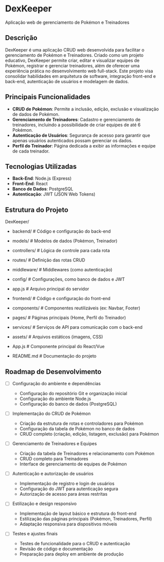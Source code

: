 # DexKeeper
Aplicação web de gerenciamento de Pokémon e Treinadores

## Descrição
DexKeeper é uma aplicação CRUD web desenvolvida para facilitar o gerenciamento de Pokémon e Treinadores. Criado como um projeto educativo, DexKeeper permite criar, editar e visualizar equipes de Pokémon, registrar e gerenciar treinadores, além de oferecer uma experiência prática no desenvolvimento web full-stack. Este projeto visa consolidar habilidades em arquitetura de software, integração front-end e back-end, autenticação de usuários e modelagem de dados.

## Principais Funcionalidades
- **CRUD de Pokémon**: Permite a inclusão, edição, exclusão e visualização de dados de Pokémon.
- **Gerenciamento de Treinadores**: Cadastro e gerenciamento de treinadores, incluindo a possibilidade de criar equipes de até 6 Pokémon.
- **Autenticação de Usuários**: Segurança de acesso para garantir que apenas usuários autenticados possam gerenciar os dados.
- **Perfil do Treinador**: Página dedicada a exibir as informações e equipe de cada treinador.

## Tecnologias Utilizadas
- **Back-End**: Node.js (Express)
- **Front-End**: React
- **Banco de Dados**: PostgreSQL 
- **Autenticação**: JWT (JSON Web Tokens)

## Estrutura do Projeto
DexKeeper/

- backend/ # Código e configuração do back-end

- models/ # Modelos de dados (Pokémon, Treinador)
- controllers/ # Lógica de controle para cada rota
- routes/ # Definição das rotas CRUD
- middleware/ # Middlewares (como autenticação)
- config/ # Configurações, como banco de dados e JWT
- app.js # Arquivo principal do servidor
- frontend/ # Código e configuração do front-end

- components/ # Componentes reutilizáveis (ex: Navbar, Footer)
- pages/ # Páginas principais (Home, Perfil do Treinador)
- services/ # Serviços de API para comunicação com o back-end
- assets/ # Arquivos estáticos (imagens, CSS)
- App.js # Componente principal do React/Vue
- README.md # Documentação do projeto

## Roadmap de Desenvolvimento

- [ ] Configuração do ambiente e dependências
  - Configuração do repositório Git e organização inicial
  - Configuração do ambiente Node.js
  - Configuração do banco de dados (PostgreSQL)
  
- [ ] Implementação do CRUD de Pokémon
  - Criação da estrutura de rotas e controladores para Pokémon
  - Configuração da tabela de Pokémon no banco de dados
  - CRUD completo (criação, edição, listagem, exclusão) para Pokémon
  
- [ ] Gerenciamento de Treinadores e Equipes
  - Criação da tabela de Treinadores e relacionamento com Pokémon
  - CRUD completo para Treinadores
  - Interface de gerenciamento de equipes de Pokémon

- [ ] Autenticação e autorização de usuários
  - Implementação de registro e login de usuários
  - Configuração do JWT para autenticação segura
  - Autorização de acesso para áreas restritas
  
- [ ] Estilização e design responsivo
  - Implementação de layout básico e estrutura do front-end
  - Estilização das páginas principais (Pokémon, Treinadores, Perfil)
  - Adaptação responsiva para dispositivos móveis
  
- [ ] Testes e ajustes finais
  - Testes de funcionalidade para o CRUD e autenticação
  - Revisão de código e documentação
  - Preparação para deploy em ambiente de produção
